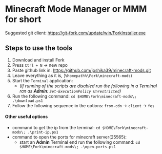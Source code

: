 # Minecraft Mode Manager or MMM for short

Suggested git client: <https://git-fork.com/update/win/ForkInstaller.exe>

## Steps to use the tools

1. Download and install Fork
2. Press `Ctrl + N` -> new repo
3. Paste github link in: <https://github.com/joshika39/minecraft-mods.git>
4. Leave everything as it is, (`%homepath%\Fork\minecraft-mods`)
5. Start the `Terminal` application:
    - *(If running of the scripts are disabled run the following in a Terminal ran as **Admin**: `Set-ExecutionPolicy Unrestricted`)*
6. Run the following command: `cd $HOME\Fork\minecraft-mods\; .\download.ps1`
7. Follow the following sequence in the options: `from-cdn` -> `client` -> `Yes`

#### Other useful options

- command to get the ip from the terminal: `cd $HOME\Fork\minecraft-mods\; .\print-ip.ps1`
- command to open the ports for minecraft server(25565):
  - start an **Admin** Terminal end run the following command: `cd $HOME\Fork\minecraft-mods\; .\open-ports.ps1`
